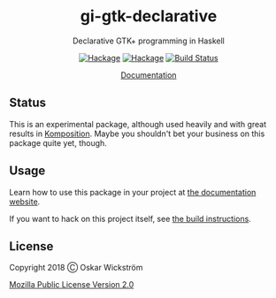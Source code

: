 <div align="center">
  <h1>gi-gtk-declarative</h1>
  <p>Declarative GTK+ programming in Haskell</p>
  <p>
    <a href="https://hackage.haskell.org/package/gi-gtk-declarative"><img src="https://img.shields.io/hackage/v/gi-gtk-declarative.svg?style=flat" alt="Hackage"></a>
    <a href="https://hackage.haskell.org/package/gi-gtk-declarative-app-simple"><img src="https://img.shields.io/hackage/v/gi-gtk-declarative-app-simple.svg?style=flat" alt="Hackage"></a>
    <a href="https://github.com/owickstrom/gi-gtk-declarative/actions"><img src="https://github.com/owickstrom/gi-gtk-declarative/workflows/CI/badge.svg?branch=master" alt="Build Status"></a>
  </p>
  <p>
    <a href="https://owickstrom.github.io/gi-gtk-declarative/">Documentation</a>
  </p>
</div>

## Status

This is an experimental package, although used heavily and with great
results in
[Komposition](https://github.com/owickstrom/komposition). Maybe you
shouldn't bet your business on this package quite yet, though.

## Usage

Learn how to use this package in your project at [the documentation
website](https://owickstrom.github.io/gi-gtk-declarative/).

If you want to hack on this project itself, see [the build
instructions](BUILD.md).

## License

Copyright 2018 Ⓒ Oskar Wickström

[Mozilla Public License Version 2.0](gi-gtk-declarative/LICENSE)
